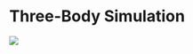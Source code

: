 # Three-Body Simulation

![](https://user-images.githubusercontent.com/13723264/107886652-ca354200-6ec6-11eb-9a64-c76cdd77e328.gif)